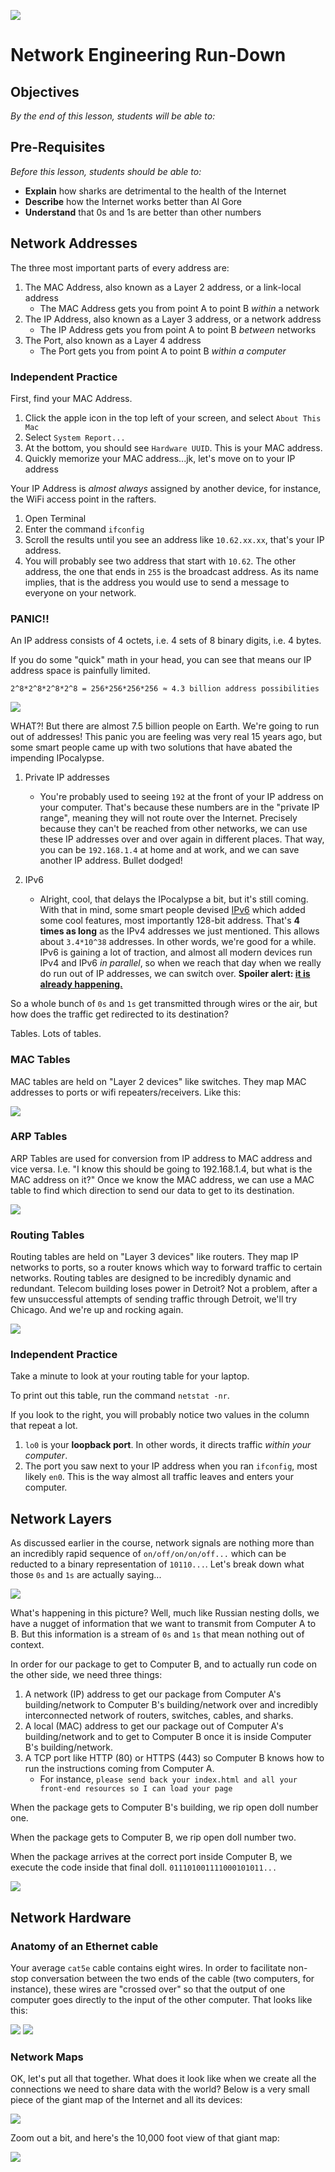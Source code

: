 ![](https://ga-dash.s3.amazonaws.com/production/assets/logo-9f88ae6c9c3871690e33280fcf557f33.png)

# Network Engineering Run-Down

## Objectives

*By the end of this lesson, students will be able to:*

## Pre-Requisites

*Before this lesson, students should be able to:*

- **Explain** how sharks are detrimental to the health of the Internet
- **Describe** how the Internet works better than Al Gore
- **Understand** that 0s and 1s are better than other numbers

## Network Addresses

<!--Draw up envelope with MAC Address, IP Address, Port -->

The three most important parts of every address are:

1. The MAC Address, also known as a Layer 2 address, or a link-local address
    - The MAC Address gets you from point A to point B *within* a network
2. The IP Address, also known as a Layer 3 address, or a network address
    - The IP Address gets you from point A to point B *between* networks
3. The Port, also known as a Layer 4 address
    - The Port gets you from point A to point B *within a computer*

### Independent Practice

First, find your MAC Address.

1. Click the apple icon in the top left of your screen, and select `About This Mac`
2. Select `System Report...`
3. At the bottom, you should see `Hardware UUID`.  This is your MAC address.
4. Quickly memorize your MAC address...jk, let's move on to your IP address

Your IP Address is *almost always* assigned by another device, for instance, the WiFi access point in the rafters.

1. Open Terminal
2. Enter the command `ifconfig`
3. Scroll the results until you see an address like `10.62.xx.xx`, that's your IP address.
4. You will probably see two address that start with `10.62`.  The other address, the one that ends in `255` is the broadcast address.  As its name implies, that is the address you would use to send a message to everyone on your network.

### PANIC!!

An IP address consists of 4 octets, i.e. 4 sets of 8 binary digits, i.e. 4 bytes.

If you do some "quick" math in your head, you can see that means our IP address space is painfully limited.

`2^8*2^8*2^8*2^8 = 256*256*256*256 ≈ 4.3 billion address possibilities`

![](img/simpsonsPanic.gif)

WHAT?! But there are almost 7.5 billion people on Earth.  We're going to run out of addresses!  This panic you are feeling was very real 15 years ago, but some smart people came up with two solutions that have abated the impending IPocalypse.

1. Private IP addresses
    - You're probably used to seeing `192` at the front of your IP address on your computer.  That's because these numbers are in the "private IP range", meaning they will not route over the Internet.  Precisely because they can't be reached from other networks, we can use these IP addresses over and over again in different places.  That way, you can be `192.168.1.4` at home and at work, and we can save another IP address.  Bullet dodged!

2. IPv6
    - Alright, cool, that delays the IPocalypse a bit, but it's still coming.  With that in mind, some smart people devised [IPv6](https://en.wikipedia.org/wiki/IPv6) which added some cool features, most importantly 128-bit address.  That's **4 times as long** as the IPv4 addresses we just mentioned.  This allows about `3.4*10^38` addresses.  In other words, we're good for a while.  IPv6 is gaining a lot of traction, and almost all modern devices run IPv4 and IPv6 *in parallel*, so when we reach that day when we really do run out of IP addresses, we can switch over.  **Spoiler alert: [it is already happening.](https://www.wired.com/2015/09/north-america-just-ran-old-school-internet-addresses/)**

So a whole bunch of `0s` and `1s` get transmitted through wires or the air, but how does the traffic get redirected to its destination?

Tables.  Lots of tables.

### MAC Tables

MAC tables are held on "Layer 2 devices" like switches.  They map MAC addresses to ports or wifi repeaters/receivers.  Like this:

![](img/macTable.png)

### ARP Tables

ARP Tables are used for conversion from IP address to MAC address and vice versa.  I.e. "I know this should be going to 192.168.1.4, but what is the MAC address on it?"  Once we know the MAC address, we can use a MAC table to find which direction to send our data to get to its destination.

![](img/arpTable.jpg)

### Routing Tables

Routing tables are held on "Layer 3 devices" like routers.  They map IP networks to ports, so a router knows which way to forward traffic to certain networks.  Routing tables are designed to be incredibly dynamic and redundant.  Telecom building loses power in Detroit?  Not a problem, after a few unsuccessful attempts of sending traffic through Detroit, we'll try Chicago.  And we're up and rocking again.

![](img/routingTable.png)

### Independent Practice

Take a minute to look at your routing table for your laptop.

To print out this table, run the command `netstat -nr`.

If you look to the right, you will probably notice two values in the column that repeat a lot.

1. `lo0` is your **loopback port**.  In other words, it directs traffic *within your computer*.
2. The port you saw next to your IP address when you ran `ifconfig`, most likely `en0`.  This is the way almost all traffic leaves and enters your computer.

## Network Layers

As discussed earlier in the course, network signals are nothing more than an incredibly rapid sequence of `on/off/on/on/off...` which can be reducted to a binary representation of `10110...`.  Let's break down what those `0s` and `1s` are actually saying...

![](img/encapsulation.png)

What's happening in this picture?  Well, much like Russian nesting dolls, we have a nugget of information that we want to transmit from Computer A to B.  But this information is a stream of `0s` and `1s` that mean nothing out of context.

In order for our package to get to Computer B, and to actually run code on the other side, we need three things:

1. A network (IP) address to get our package from Computer A's building/network to Computer B's building/network over and incredibly interconnected network of routers, switches, cables, and sharks.
2. A local (MAC) address to get our package out of Computer A's building/network and to get to Computer B once it is inside Computer B's building/network.
3. A TCP port like HTTP (80) or HTTPS (443) so Computer B knows how to run the instructions coming from Computer A.
    - For instance, `please send back your index.html and all your front-end resources so I can load your page`

When the package gets to Computer B's building, we rip open doll number one.

When the package gets to Computer B, we rip open doll number two.

When the package arrives at the correct port inside Computer B, we execute the code inside that final doll.  `011101001111000101011...`

![](img/russianNesting.jpg)

<!--Catch phrase with IP address, MAC address, port -->

## Network Hardware

### Anatomy of an Ethernet cable

Your average `cat5e` cable contains eight wires.  In order to facilitate non-stop conversation between the two ends of the cable (two computers, for instance), these wires are "crossed over" so that the output of one computer goes directly to the input of the other computer.  That looks like this:

![](img/crossoverCable.gif)
![](img/crossoverDiagram.png)

### Network Maps

OK, let's put all that together.  What does it look like when we create all the connections we need to share data with the world?  Below is a very small piece of the giant map of the Internet and all its devices:

![](img/hybridMap.png)

Zoom out a bit, and here's the 10,000 foot view of that giant map:

![](img/network-nodes.png)
